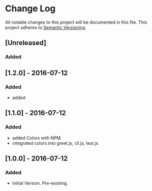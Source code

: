 # Change Log
All notable changes to this project will be documented in this file.
This project adheres to [Semantic Versioning](http://semver.org/).

## [Unreleased]
### Added

## [1.2.0] - 2016-07-12
### Added
- added 

## [1.1.0] - 2016-07-12
### Added
- added Colors with NPM.
- integrated colors into greet.js, cli.js, test.js

## [1.0.0] - 2016-07-12
### Added
- Initial Version. Pre-existing.
